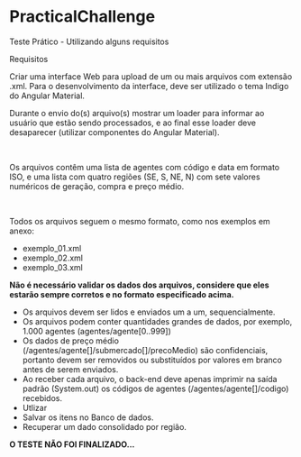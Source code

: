 # PracticalChallenge
 Teste Prático - Utilizando alguns requisitos

 Requisitos
 <p> Criar uma interface Web para upload de um ou mais arquivos com extensão .xml.
 Para o desenvolvimento da interface, deve ser utilizado o tema Indigo do Angular Material. </p>
 
 <p> Durante o envio do(s) arquivo(s) mostrar um loader para informar ao usuário que estão sendo processados, e ao final esse loader deve desaparecer (utilizar componentes do Angular Material).</p></br>
<p>Os arquivos contêm uma lista de agentes com código e data em formato ISO, e uma lista com quatro regiões (SE, S, NE, N) com sete valores numéricos de geração, compra e preço médio.</p></br>
<p>Todos os arquivos seguem o mesmo formato, como nos exemplos em anexo:</p>

- exemplo_01.xml
- exemplo_02.xml
- exemplo_03.xml

<b>Não é necessário validar os dados dos arquivos, considere que eles estarão sempre corretos e no formato especificado acima.</b>

- Os arquivos devem ser lidos e enviados um a um, sequencialmente.
- Os arquivos podem conter quantidades grandes de dados, por exemplo, 1.000 agentes (agentes/agente[0..999])
- Os dados de preço médio (/agentes/agente[]/submercado[]/precoMedio) são confidenciais, portanto devem ser removidos ou substituídos por valores em branco antes de serem enviados.
- Ao receber cada arquivo, o back-end deve apenas imprimir na saída padrão (System.out) os códigos de agentes (/agentes/agente[]/codigo) recebidos.
- Utlizar 
- Salvar os itens no Banco de dados.
- Recuperar um dado consolidado por região.

<b>O TESTE NÃO FOI FINALIZADO...</b>
